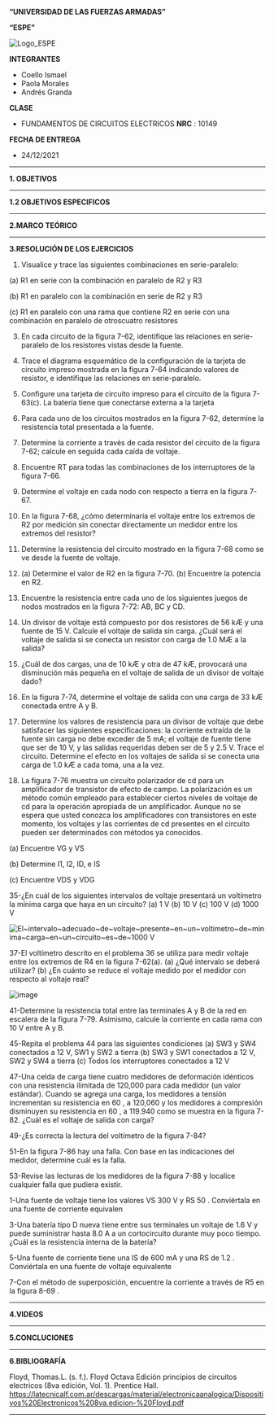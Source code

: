 **“UNIVERSIDAD DE LAS FUERZAS ARMADAS”**

**“ESPE”**

![Logo_ESPE](https://user-images.githubusercontent.com/93800511/140828546-04ee2765-180c-4e68-84cf-8bca73c21c5f.png)

**INTEGRANTES**
* Coello Ismael 
* Paola Morales 
* Andrés Granda
 
**CLASE**
* FUNDAMENTOS DE CIRCUITOS ELECTRICOS **NRC** : 10149

**FECHA DE ENTREGA**
* 24/12/2021

--------------------------------------------------------------------------------------------------------------------------------------------------------------------------------

**1. OBJETIVOS**

--------------------------------------------------------------------------------------------------------------------------------------------------------------------------------

**1.2 OBJETIVOS ESPECIFICOS** 

--------------------------------------------------------------------------------------------------------------------------------------------------------------------------------

**2.MARCO TEÓRICO**

--------------------------------------------------------------------------------------------------------------------------------------------------------------------------------


**3.RESOLUCIÓN DE LOS EJERCICIOS**

1. Visualice y trace las siguientes combinaciones en serie-paralelo:

(a) R1 en serie con la combinación en paralelo de R2 y R3

(b) R1 en paralelo con la combinación en serie de R2 y R3

(c) R1 en paralelo con una rama que contiene R2 en serie con una combinación en paralelo de otroscuatro resistores

3. En cada circuito de la figura 7-62, identifique las relaciones en serie-paralelo de los resistores vistas
desde la fuente.

5. Trace el diagrama esquemático de la configuración de la tarjeta de circuito impreso mostrada en la figura
7-64 indicando valores de resistor, e identifique las relaciones en serie-paralelo.

7. Configure una tarjeta de circuito impreso para el circuito de la figura 7-63(c). La batería tiene que conectarse
externa a la tarjeta

9. Para cada uno de los circuitos mostrados en la figura 7-62, determine la resistencia total presentada a
la fuente.

11. Determine la corriente a través de cada resistor del circuito de la figura 7-62; calcule en seguida cada
caída de voltaje.

13. Encuentre RT para todas las combinaciones de los interruptores de la figura 7-66.

15. Determine el voltaje en cada nodo con respecto a tierra en la figura 7-67.

17. En la figura 7-68, ¿cómo determinaría el voltaje entre los extremos de R2 por medición sin conectar directamente
un medidor entre los extremos del resistor?

19. Determine la resistencia del circuito mostrado en la figura 7-68 como se ve desde la fuente de voltaje.

21. (a) Determine el valor de R2 en la figura 7-70. (b) Encuentre la potencia en R2.

23. Encuentre la resistencia entre cada uno de los siguientes juegos de nodos mostrados en la figura 7-72:
AB, BC y CD.

25. Un divisor de voltaje está compuesto por dos resistores de 56 kÆ y una fuente de 15 V. Calcule el voltaje
de salida sin carga. ¿Cuál será el voltaje de salida si se conecta un resistor con carga de 1.0 MÆ a
la salida?

27. ¿Cuál de dos cargas, una de 10 kÆ y otra de 47 kÆ, provocará una disminución más pequeña en el voltaje
de salida de un divisor de voltaje dado?

29. En la figura 7-74, determine el voltaje de salida con una carga de 33 kÆ conectada entre A y B.

31. Determine los valores de resistencia para un divisor de voltaje que debe satisfacer las siguientes especificaciones:
la corriente extraída de la fuente sin carga no debe exceder de 5 mA; el voltaje de fuente tiene que ser de 10 V, y las salidas requeridas deben ser de 5 y 2.5 V. Trace el circuito. Determine el efecto en los voltajes de salida si se conecta una carga de 1.0 kÆ a cada toma, una a la vez.

33. La figura 7-76 muestra un circuito polarizador de cd para un amplificador de transistor de efecto de
campo. La polarización es un método común empleado para establecer ciertos niveles de voltaje de cd
para la operación apropiada de un amplificador. Aunque no se espera que usted conozca los amplificadores
con transistores en este momento, los voltajes y las corrientes de cd presentes en el circuito pueden
ser determinados con métodos ya conocidos.

(a) Encuentre VG y VS 

(b) Determine I1, I2, ID, e IS

(c) Encuentre VDS y VDG



35-¿En cuál de los siguientes intervalos de voltaje presentará un voltímetro la mínima carga que haya en
un circuito?
(a) 1 V 
(b) 10 V 
(c) 100 V 
(d) 1000 V

<img src="https://latex.codecogs.com/svg.image?El~intervalo~adecuado~de~voltaje~presente~en~un~voltimetro~de~minima~carga~en~un~circuito~es~de~1000&space;V" title="El~intervalo~adecuado~de~voltaje~presente~en~un~voltimetro~de~minima~carga~en~un~circuito~es~de~1000 V" />

37-El voltímetro descrito en el problema 36 se utiliza para medir voltaje entre los extremos de R4 en la figura 7-62(a).
(a) ¿Qué intervalo se deberá utilizar?
(b) ¿En cuánto se reduce el voltaje medido por el medidor con respecto al voltaje real?

![image](https://user-images.githubusercontent.com/93835587/147010719-c0bd672b-42fc-48aa-82ed-c2664bb53f15.png)


41-Determine la resistencia total entre las terminales A y B de la red en escalera de la figura 7-79. Asimismo, calcule la corriente en cada rama con 10 V entre A y B.

45-Repita el problema 44 para las siguientes condiciones
(a) SW3 y SW4 conectados a 12 V, SW1 y SW2 a tierra
(b) SW3 y SW1 conectados a 12 V, SW2 y SW4 a tierra
(c) Todos los interruptores conectados a 12 V

47-Una celda de carga tiene cuatro medidores de deformación idénticos con una resistencia ilimitada de
120,000  para cada medidor (un valor estándar). Cuando se agrega una carga, los medidores a tensión
incrementan su resistencia en 60 , a 120,060  y los medidores a compresión disminuyen su resistencia en 60 , a 119.940  como se muestra en la figura 7-82. ¿Cuál es el voltaje de salida con carga?

49-¿Es correcta la lectura del voltímetro de la figura 7-84?

51-En la figura 7-86 hay una falla. Con base en las indicaciones del medidor, determine cuál es la falla.

53-Revise las lecturas de los medidores de la figura 7-88 y localice cualquier falla que pudiera existir.

1-Una fuente de voltaje tiene los valores VS 300 V y RS 50 . Conviértala en una fuente de corriente equivalen

3-Una batería tipo D nueva tiene entre sus terminales un voltaje de 1.6 V y puede suministrar hasta 8.0 A
a un cortocircuito durante muy poco tiempo. ¿Cuál es la resistencia interna de la batería?

5-Una fuente de corriente tiene una IS de 600 mA y una RS de 1.2 . Conviértala en una fuente de voltaje equivalente

7-Con el método de superposición, encuentre la corriente a través de R5 en la figura 8-69 .





--------------------------------------------------------------------------------------------------------------------------------------------------------------------------------


**4.VIDEOS**

--------------------------------------------------------------------------------------------------------------------------------------------------------------------------------


**5.CONCLUCIONES**

--------------------------------------------------------------------------------------------------------------------------------------------------------------------------------


**6.BIBLIOGRAFÍA**

Floyd, Thomas.L. (s. f.). Floyd Octava Edición principios de circuitos electricos (8va edición, Vol. 1). Prentice Hall. https://latecnicalf.com.ar/descargas/material/electronicaanalogica/Dispositivos%20Electronicos%208va.edicion-%20Floyd.pdf


--------------------------------------------------------------------------------------------------------------------------------------------------------------------------------

